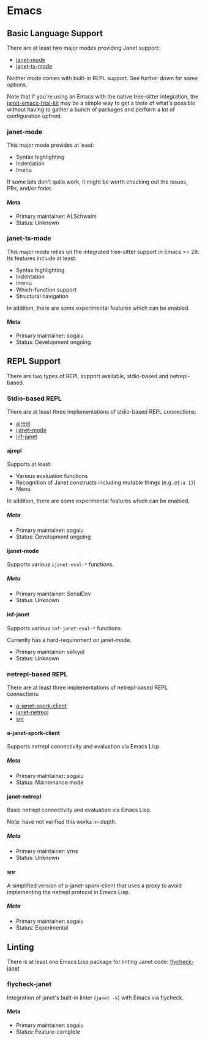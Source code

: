 # Emacs

## Basic Language Support

There are at least two major modes providing Janet support:

* [janet-mode](https://github.com/ALSchwalm/janet-mode/)
* [janet-ts-mode](https://github.com/sogaiu/janet-ts-mode)

Neither mode comes with built-in REPL support.  See further down for
some options.

Note that if you're using an Emacs with the native tree-sitter
integration, the
[janet-emacs-trial-kit](https://github.com/sogaiu/janet-emacs-trial-kit)
may be a simple way to get a taste of what's possible without having
to gather a bunch of packages and perform a lot of configuration
upfront.

### janet-mode

This major mode provides at least:

* Syntax highlighting
* Indentation
* Imenu

If some bits don't quite work, it might be worth checking out the
issues, PRs, and/or forks.

#### Meta

* Primary maintainer: ALSchwalm
* Status: Unknown

### janet-ts-mode

This major mode relies on the integrated tree-sitter support in Emacs
\>= 29.  Its features include at least:

* Syntax highlighting
* Indentation
* Imenu
* Which-function support
* Structural navigation

In addition, there are some experimental features which can be enabled.

#### Meta

* Primary maintainer: sogaiu
* Status: Development ongoing

## REPL Support

There are two types of REPL support available, stdio-based and
netrepl-based.

### Stdio-based REPL

There are at least three implementations of stdio-based REPL
connections:

* [ajrepl](https://github.com/sogaiu/ajrepl)
* [ijanet-mode](https://github.com/SerialDev/ijanet-mode)
* [inf-janet](https://github.com/velkyel/inf-janet)

#### ajrepl

Supports at least:

* Various evaluation functions
* Recognition of Janet constructs including mutable things (e.g. `@{:a 1}`)
* Menu

In addition, there are some experimental features which can be enabled.

##### Meta

* Primary maintainer: sogaiu
* Status: Development ongoing

#### ijanet-mode

Supports various `ijanet-eval-*` functions.

##### Meta

* Primary maintainer: SerialDev
* Status: Unknown

#### inf-janet

Supports various `inf-janet-eval-*` functions.

Currently has a hard-requirement on janet-mode.

* Primary maintainer: velkyel
* Status: Unknown

### netrepl-based REPL

There are at least three implementations of netrepl-based REPL
connections:

* [a-janet-spork-client](https://github.com/sogaiu/a-janet-spork-client)
* [janet-netrepl](https://github.com/yrns/janet-netrepl)
* [snr](https://github.com/sogaiu/snr)

#### a-janet-spork-client

Supports netrepl connectivity and evaluation via Emacs Lisp.

##### Meta

* Primary maintainer: sogaiu
* Status: Maintenance mode

#### janet-netrepl

Basic netrepl connectivity and evaluation via Emacs Lisp.

Note: have not verified this works in-depth.

##### Meta

* Primary maintainer: yrns
* Status: Unknown

#### snr

A simplified version of a-janet-spork-client that uses a proxy to
avoid implementing the netrepl protocol in Emacs Lisp.

##### Meta

* Primary maintainer: sogaiu
* Status: Experimental

## Linting

There is at least one Emacs Lisp package for linting Janet code:
[flycheck-janet](https://github.com/sogaiu/flycheck-janet)

### flycheck-janet

Integration of janet's built-in linter (`janet -k`) with Emacs via flycheck.

#### Meta

* Primary maintainer: sogaiu
* Status: Feature-complete
